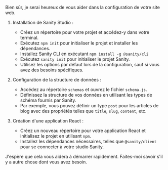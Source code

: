 Bien sûr, je serai heureux de vous aider dans la configuration de votre site web. 

1. Installation de Sanity Studio : 
   - Créez un répertoire pour votre projet et accédez-y dans votre terminal.
   - Exécutez `npm init` pour initialiser le projet et installer les dépendances.
   - Installez Sanity CLI en exécutant `npm install -g @sanity/cli`
   - Exécutez `sanity init` pour initialiser le projet Sanity.
   - Utilisez les options par défaut lors de la configuration, sauf si vous avez des besoins spécifiques.

2. Configuration de la structure de données :
   - Accédez au répertoire `schemas` et ouvrez le fichier `schema.js`.
   - Définissez la structure de vos données en utilisant les types de schéma fournis par Sanity.
   - Par exemple, vous pouvez définir un type `post` pour les articles de blog avec des propriétés telles que `title`, `slug`, `content`, etc.

3. Création d'une application React :
   - Créez un nouveau répertoire pour votre application React et initialisez le projet en utilisant `npm`.
   - Installez les dépendances nécessaires, telles que `@sanity/client` pour se connecter à votre studio Sanity.

J'espère que cela vous aidera à démarrer rapidement. Faites-moi savoir s'il y a autre chose dont vous avez besoin.